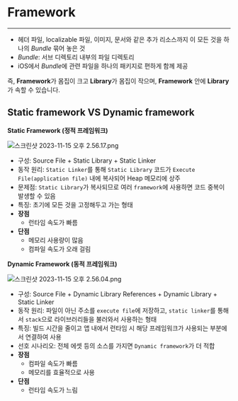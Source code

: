 # Framework

---

- 헤더 파일, localizable 파일, 이미지, 문서와 같은 추가 리소스까지 이 모든 것을 하나의 *Bundle* 묶어 놓은 것
- *Bundle*: 서브 디렉토리 내부의 파일 디렉토리
- iOS에서 *Bundle*에 관련 파일을 하나의 패키지로 편하게 함께 제공

즉, **Framework**가 몸집이 크고 **Library**가 몸집이 작으며, **Framework** 안에 **Library**가 속할 수 있습니다.

## Static framework VS Dynamic framework

**Static Framework (정적 프레임워크)**

![스크린샷 2023-11-15 오후 2.56.17.png](Framework%2042aa285f9a6d4dc4b204b020ff245e51/%25E1%2584%2589%25E1%2585%25B3%25E1%2584%258F%25E1%2585%25B3%25E1%2584%2585%25E1%2585%25B5%25E1%2586%25AB%25E1%2584%2589%25E1%2585%25A3%25E1%2586%25BA_2023-11-15_%25E1%2584%258B%25E1%2585%25A9%25E1%2584%2592%25E1%2585%25AE_2.56.17.png)

- 구성: Source File + Static Library + Static Linker
- 동작 원리: `Static Linker`를 통해 `Static Library` 코드가 `Execute File(application file)` 내에 복사되어 Heap 메모리에 상주
- 문제점: `Static Library`가 복사되므로 여러 `framework`에 사용하면 코드 중복이 발생할 수 있음
- 특징: 초기에 모든 것을 고정해두고 가는 형태
- **장점**
    - 런타임 속도가 빠름
- **단점**
    - 메모리 사용량이 많음
    - 컴파일 속도가 오래 걸림

**Dynamic Framework (동적 프레임워크)**

![스크린샷 2023-11-15 오후 2.56.04.png](Framework%2042aa285f9a6d4dc4b204b020ff245e51/%25E1%2584%2589%25E1%2585%25B3%25E1%2584%258F%25E1%2585%25B3%25E1%2584%2585%25E1%2585%25B5%25E1%2586%25AB%25E1%2584%2589%25E1%2585%25A3%25E1%2586%25BA_2023-11-15_%25E1%2584%258B%25E1%2585%25A9%25E1%2584%2592%25E1%2585%25AE_2.56.04.png)

- 구성: Source File + Dynamic Library References + Dynamic Library + Static Linker
- 동작 원리: 파일이 아닌 주소를 `execute file`에 저장하고, `static linker`를 통해서 `stack`으로 라이브러리들을 불러와서 사용하는 형태
- 특징: 빌드 시간을 줄이고 앱 내에서 런타임 시 해당 프레임워크가 사용되는 부분에서 연결하여 사용
- 선호 시나리오: 전체 에셋 등의 소스를 가지면 `Dynamic framework`가 더 적합
- **장점**
    - 컴파일 속도가 빠름
    - 메모리를 효율적으로 사용
- **단점**
    - 런타임 속도가 느림